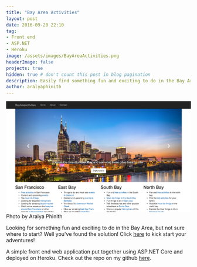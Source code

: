 ```yaml
---
title: "Bay Area Activities"
layout: post
date: 2016-09-20 22:10
tag: 
- Front end
- ASP.NET
- Heroku
image: /assets/images/BayAreaActivities.png
headerImage: false
projects: true
hidden: true # don't count this post in blog pagination
description: Easily find something fun and exciting to do in the Bay Area!
author: aralyaphinith
---
```


<div class="bigger-image">
  <a href="https://bayareaactivities989.herokuapp.com/" target="_blank">
    <img class="image" src="../assets/images/BayAreaActivities.png" alt="BayAreaActivities">
  </a>
  <figcaption class="caption">Photo by Aralya Phinith</figcaption>
</div>

Looking for something fun and exciting to do in the Bay Area, but not sure where to start? Well you've found the solution! Click <a href="https://bayareaactivities989.herokuapp.com/" target="_blank">here</a> to kick start your adventures!

A simple front end web application put together using ASP.NET Core and deployed on Heroku. Check out the repo on my github <a href="https://github.com/Aphinith/BayAreaActivities" target="_blank">here</a>.

